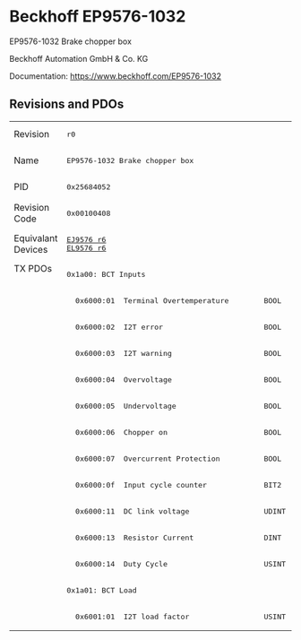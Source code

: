 # Beckhoff EP9576-1032

EP9576-1032 Brake chopper box

Beckhoff Automation GmbH & Co. KG

Documentation: <a href="https://www.beckhoff.com/EP9576-1032">https://www.beckhoff.com/EP9576-1032</a>

## Revisions and PDOs
<table>
<tr >
<td class="first">Revision</td>
<td ><pre>r0</pre></td>
</tr>
<tr >
<td class="first">Name</td>
<td ><pre>EP9576-1032 Brake chopper box</pre></td>
</tr>
<tr >
<td class="first">PID</td>
<td ><pre>0x25684052</pre></td>
</tr>
<tr >
<td class="first">Revision Code</td>
<td ><pre>0x00100408</pre></td>
</tr>
<tr >
<td class="first">Equivalant Devices</td>
<td ><pre><a href="EJ9576">EJ9576 r6</a><br/><a href="EL9576">EL9576 r6</a></pre></td>
</tr>
<tr class="txpdo pdosection">
<td class="first" rowspan=14 valign=top>TX PDOs</td>
<td><pre>0x1a00: BCT Inputs</pre></td>
<td></td>
</tr>
<tr class="txpdo">
<td ><pre>  0x6000:01  Terminal Overtemperature        BOOL</pre></td>
</tr>
<tr class="txpdo">
<td ><pre>  0x6000:02  I2T error                       BOOL</pre></td>
</tr>
<tr class="txpdo">
<td ><pre>  0x6000:03  I2T warning                     BOOL</pre></td>
</tr>
<tr class="txpdo">
<td ><pre>  0x6000:04  Overvoltage                     BOOL</pre></td>
</tr>
<tr class="txpdo">
<td ><pre>  0x6000:05  Undervoltage                    BOOL</pre></td>
</tr>
<tr class="txpdo">
<td ><pre>  0x6000:06  Chopper on                      BOOL</pre></td>
</tr>
<tr class="txpdo">
<td ><pre>  0x6000:07  Overcurrent Protection          BOOL</pre></td>
</tr>
<tr class="txpdo">
<td ><pre>  0x6000:0f  Input cycle counter             BIT2</pre></td>
</tr>
<tr class="txpdo">
<td ><pre>  0x6000:11  DC link voltage                 UDINT</pre></td>
</tr>
<tr class="txpdo">
<td ><pre>  0x6000:13  Resistor Current                DINT</pre></td>
</tr>
<tr class="txpdo">
<td ><pre>  0x6000:14  Duty Cycle                      USINT</pre></td>
</tr>
<tr class="txpdo pdosection">
<td ><pre>0x1a01: BCT Load</pre></td>
</tr>
<tr class="txpdo">
<td ><pre>  0x6001:01  I2T load factor                 USINT</pre></td>
</tr>
</table>
